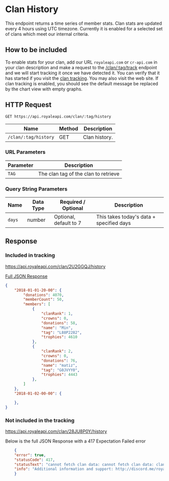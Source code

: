 # Clan History

This endpoint returns a time series of member stats. Clan stats are updated every 4 hours using UTC timezone. Currently it is enabled for a selected set of clans which meet our internal criteria.

## How to be included

To enable stats for your clan, add our URL `royaleapi.com` or `cr-api.com` in your clan description and make a request to the [/clan/:tag/track](/endpoints/clan_track) endpoint and we will start tracking it once we have detected it. You can verify that it has started if you visit the [clan tracking](/endpoints/clan_tracking). You may also visit the web site. If clan tracking is enabled, you should see the default message be replaced by the chart view with empty graphs.


## HTTP Request

`GET https://api.royaleapi.com/clan/:tag/history`

Name | Method | Description
--- | --- | ---
`/clan/:tag/history` | GET | Clan history.

### URL Parameters

Parameter | Description
--- | ---
`TAG` | The clan tag of the clan to retrieve


### Query String Parameters

Name | Data Type | Required / Optional | Description
--- | --- | --- | ---
`days` | number | Optional, default to 7 | This takes today's data + specified days

## Response

### Included in tracking

https://api.royaleapi.com/clan/2U2GGQJ/history

<a href="/json/clan_2U2GGQJ_history.json">Full JSON Response</a>

```json
{
    "2018-01-01-20-00": {
        "donations": 4070,
        "memberCount": 50,
        "members": [
            {
                "clanRank": 1,
                "crowns": 0,
                "donations": 58,
                "name": "Min",
                "tag": "L88P2282",
                "trophies": 4610
            },
            {
                "clanRank": 2,
                "crowns": 0,
                "donations": 76,
                "name": "matiz",
                "tag": "G0JVYY0",
                "trophies": 4443
            },
        ]
    },
    "2018-01-02-00-00": {

    },
}
```

### Not included in the tracking
https://api.royaleapi.com/clan/28JU8P0Y/history

Below is the full JSON Response with a 417 Expectation Failed error
```json
    {
    "error": true,
    "statusCode": 417,
    "statusText": "cannot fetch clan data: cannot fetch clan data: clan not tracked",
    "info": "Additional information and support: http://discord.me/royaleapi"
    }
```